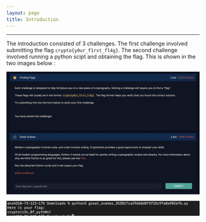 ```yaml
---
layout: page
title: Introduction
---
```

<hr/>

The introduction consisted of 3 challenges. The first challenge involved submitting the flag `crypto{y0ur_f1rst_fl4g}`. The second challenge involved running a python scipt and obtaining the flag. This is shown in the two images below :

![CryptoHack Image](/assets/img/exploitImages/cryptoHack/img4.png)

![CryptoHack Image](/assets/img/exploitImages/cryptoHack/img5.png)

